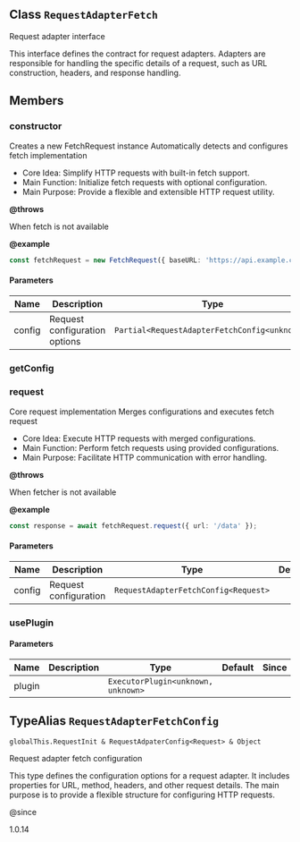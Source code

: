 ## Class `RequestAdapterFetch`
Request adapter interface

This interface defines the contract for request adapters.
Adapters are responsible for handling the specific details of a request,
such as URL construction, headers, and response handling.


## Members

### constructor
Creates a new FetchRequest instance
Automatically detects and configures fetch implementation

- Core Idea: Simplify HTTP requests with built-in fetch support.
- Main Function: Initialize fetch requests with optional configuration.
- Main Purpose: Provide a flexible and extensible HTTP request utility.

**@throws** 

When fetch is not available

**@example** 

```typescript
const fetchRequest = new FetchRequest({ baseURL: 'https://api.example.com' });
```


#### Parameters
| Name | Description | Type | Default | Since |
|------|------|---------|-------|------------|
|  config  | Request configuration options | `Partial<RequestAdapterFetchConfig<unknown>>` | {} |  |


### getConfig




### request
Core request implementation
Merges configurations and executes fetch request

- Core Idea: Execute HTTP requests with merged configurations.
- Main Function: Perform fetch requests using provided configurations.
- Main Purpose: Facilitate HTTP communication with error handling.

**@throws** 

When fetcher is not available

**@example** 

```typescript
const response = await fetchRequest.request({ url: '/data' });
```


#### Parameters
| Name | Description | Type | Default | Since |
|------|------|---------|-------|------------|
|  config  | Request configuration | `RequestAdapterFetchConfig<Request>` |  |  |


### usePlugin


#### Parameters
| Name | Description | Type | Default | Since |
|------|------|---------|-------|------------|
|  plugin  |  | `ExecutorPlugin<unknown, unknown>` |  |  |


## TypeAlias `RequestAdapterFetchConfig`

`globalThis.RequestInit & RequestAdpaterConfig<Request> & Object`

Request adapter fetch configuration

This type defines the configuration options for a request adapter.
It includes properties for URL, method, headers, and other request details.
The main purpose is to provide a flexible structure for configuring HTTP requests.

@since 

1.0.14


